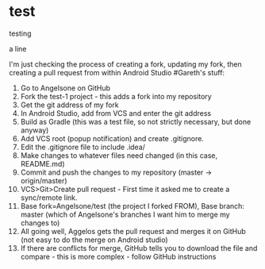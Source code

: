 # test
testing

a line


I'm just checking the process of creating a fork, updating my fork, then creating a pull request from within Android Studio
#Gareth's stuff:
1. Go to Angelsone on GitHub
2. Fork the test-1 project - this adds a fork into my repository
3. Get the git address of my fork
4. In Android Studio, add from VCS and enter the git address
5. Build as Gradle (this was a test file, so not strictly necessary, but done anyway)
6. Add VCS root (popup notification) and create .gitignore.
7. Edit the .gitignore file to include    .idea/
8. Make changes to whatever files need changed (in this case, README.md)
9. Commit and push the changes to my repository (master -> origin/master)
10. VCS>Git>Create pull request - First time it asked me to create a sync/remote link.
11. Base fork=Angelsone/test (the project I forked FROM), Base branch: master (which of Angelsone's branches I want him to merge my changes to)
12. All going well, Aggelos gets the pull request and merges it on GitHub (not easy to do the merge on Android studio)
13. If there are conflicts for merge, GitHub tells you to download the file and compare - this is more complex - follow GitHub instructions